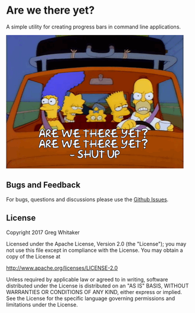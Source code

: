 # Are we there yet?

A simple utility for creating progress bars in command line applications.

![Simpsons](/docs/images/simpsons.gif)

## Bugs and Feedback

For bugs, questions and discussions please use the [Github Issues](https://github.com/gregwhitaker/arewethereyet/issues).

## License
Copyright 2017 Greg Whitaker

Licensed under the Apache License, Version 2.0 (the "License"); you may not use this file except in compliance with the License. You may obtain a copy of the License at

http://www.apache.org/licenses/LICENSE-2.0

Unless required by applicable law or agreed to in writing, software distributed under the License is distributed on an "AS IS" BASIS, WITHOUT WARRANTIES OR CONDITIONS OF ANY KIND, either express or implied. See the License for the specific language governing permissions and limitations under the License.
